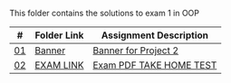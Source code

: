 This folder contains the solutions to exam 1 in OOP

|   #    | Folder Link       | Assignment Description                          |
|------- |-------------------|-------------------------------------------------|
| [01](.Banner) |  [Banner](./Banner) | [ Banner for Project 2](./Banner)|
| [02](.ExamSolutions.pdf) |  [EXAM LINK](./ExamSolutions.pdf) | [Exam PDF TAKE HOME TEST](./ExamSolutions.pdf)   |